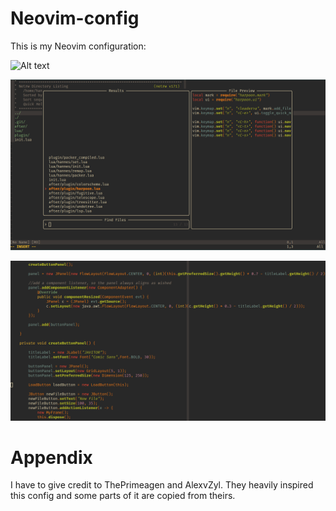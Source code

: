 # Neovim-config

This is my Neovim configuration: 

![Alt text](https://github.com/w8ste/Neovim-config/blob/main/nvim.png)

![Alt text](https://github.com/w8ste/Neovim-config/blob/main/general.png)

![Alt text](https://github.com/w8ste/Neovim-config/blob/main/code.png)

# Appendix 
I have to give credit to ThePrimeagen and AlexvZyl. They heavily inspired this config and some 
parts of it are copied from theirs.
